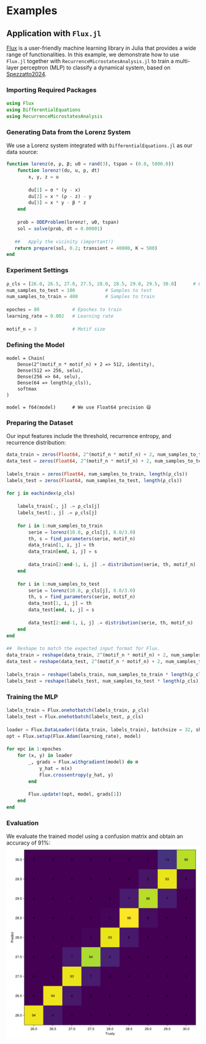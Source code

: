 #   Examples

##      Application with `Flux.jl`
[Flux](https://fluxml.ai/Flux.jl/stable/) is a user-friendly machine learning library in Julia that provides a wide range of functionalities. In this example, we demonstrate how to use `Flux.jl` together with `RecurrenceMicrostatesAnalysis.jl` to train a multi-layer perceptron (MLP) to classify a dynamical system, based on [Spezzatto2024](@cite).

### Importing Required Packages
```julia
using Flux
using DifferentialEquations
using RecurrenceMicrostatesAnalysis
```

### Generating Data from the Lorenz System
We use a Lorenz system integrated with `DifferentialEquations.jl` as our data source:
```julia
function lorenz(σ, ρ, β; u0 = rand(3), tspan = (0.0, 5000.0))
    function lorenz!(du, u, p, dt)
        x, y, z = u
        
        du[1] = σ * (y - x)
        du[2] = x * (ρ - z) - y
        du[3] = x * y - β * z
    end

    prob = ODEProblem(lorenz!, u0, tspan)
    sol = solve(prob, dt = 0.00001)

   ##   Apply the vicinity (important!)
   return prepare(sol, 0.2; transient = 40000, K = 500)
end
```

### Experiment Settings
```julia
ρ_cls = [26.0, 26.5, 27.0, 27.5, 28.0, 28.5, 29.0, 29.5, 30.0]      # Our classes
num_samples_to_test = 100           # Samples to test
num_samples_to_train = 400          # Samples to train

epoches = 80            # Epoches to train
learning_rate = 0.002   # Learning rate

motif_n = 3             # Motif size
```

### Defining the Model
```
model = Chain(
    Dense(2^(motif_n * motif_n) + 2 => 512, identity),
    Dense(512 => 256, selu),
    Dense(256 => 64, selu),
    Dense(64 => length(ρ_cls)),
    softmax
)

model = f64(model)      # We use Float64 precision 😄
```

### Preparing the Dataset
Our input features include the threshold, recurrence entropy, and recurrence distribution:

```julia
data_train = zeros(Float64, 2^(motif_n * motif_n) + 2, num_samples_to_train, length(ρ_cls))
data_test = zeros(Float64, 2^(motif_n * motif_n) + 2, num_samples_to_test, length(ρ_cls))

labels_train = zeros(Float64, num_samples_to_train, length(ρ_cls))
labels_test = zeros(Float64, num_samples_to_test, length(ρ_cls))

for j in eachindex(ρ_cls)

    labels_train[:, j] .= ρ_cls[j]
    labels_test[:, j] .= ρ_cls[j]

    for i in 1:num_samples_to_train
        serie = lorenz(10.0, ρ_cls[j], 8.0/3.0)
        th, s = find_parameters(serie, motif_n)
        data_train[1, i, j] = th
        data_train[end, i, j] = s

        data_train[2:end-1, i, j] .= distribution(serie, th, motif_n)
    end

    for i in 1:num_samples_to_test
        serie = lorenz(10.0, ρ_cls[j], 8.0/3.0)
        th, s = find_parameters(serie, motif_n)
        data_test[1, i, j] = th
        data_test[end, i, j] = s

        data_test[2:end-1, i, j] .= distribution(serie, th, motif_n)
    end
end

##  Reshape to match the expected input format for Flux.
data_train = reshape(data_train, 2^(motif_n * motif_n) + 2, num_samples_to_train *  length(ρ_cls))
data_test = reshape(data_test, 2^(motif_n * motif_n) + 2, num_samples_to_test * length(ρ_cls))

labels_train = reshape(labels_train, num_samples_to_train * length(ρ_cls))
labels_test = reshape(labels_test, num_samples_to_test * length(ρ_cls))
```

### Training the MLP
```julia
labels_train = Flux.onehotbatch(labels_train, ρ_cls)
labels_test = Flux.onehotbatch(labels_test, ρ_cls)

loader = Flux.DataLoader((data_train, labels_train), batchsize = 32, shuffle = true)
opt = Flux.setup(Flux.Adam(learning_rate), model)

for epc in 1:epoches
    for (x, y) in loader
        _, grads = Flux.withgradient(model) do m
            y_hat = m(x)
            Flux.crossentropy(y_hat, y)
        end

        Flux.update!(opt, model, grads[1])
    end
end
```

### Evaluation
We evaluate the trained model using a confusion matrix and obtain an accuracy of 91%:
![Confusion Matrix](assets/figure_8.png)